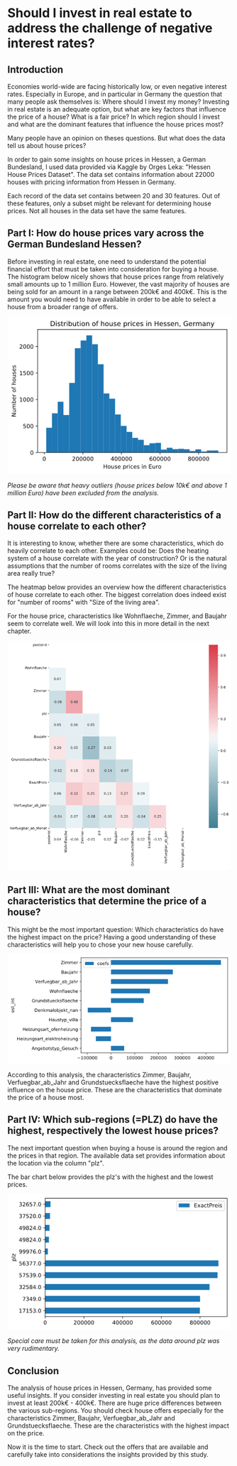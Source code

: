 # Should I invest in real estate to address the challenge of negative interest rates?

## Introduction

Economies world-wide are facing historically low, or even negative interest rates. Especially in Europe, and in particular in Germany the question that many people ask themselves is: Where should I invest my money? Investing in real estate is an adequate option, but what are key factors that influence the price of a house? What is a fair price? In which region should I invest and what are the dominant features that influence the house prices most?

Many people have an opinion on theses questions. But what does the data tell us about house prices?

In order to gain some insights on house prices in Hessen, a German Bundesland, I used data provided via Kaggle by Orges Leka: "Hessen House Prices Dataset". The data set contains information about 22000 houses with pricing information from Hessen in Germany.

Each record of the data set contains between 20 and 30 features. Out of these features, only a subset might be relevant for determining house prices. Not all houses in the data set have the same features.  

## Part I: How do house prices vary across the German Bundesland Hessen?

Before investing in real estate, one need to understand the potential financial effort that must be taken into consideration for buying a house. The histogram below nicely shows that house prices range from relatively small amounts up to 1 million Euro. However, the vast majority of houses are being sold for an amount in a range between 200k€ and 400k€. This is the amount you would need to have available in order to be able to select a house from a broader range of offers.

![Distribution of house prices in Hessen, Germany](images/house_price_distribution.png)

*Please be aware that heavy outliers (house prices below 10k€ and above 1 million Euro) have been excluded from the analysis.*

## Part II: How do the different characteristics of a house correlate to each other?

It is interesting to know, whether there are some characteristics, which do heavily correlate to each other. Examples could be: Does the heating system of a house correlate with the year of construction? Or is the natural assumptions that the number of rooms correlates with the size of the living area really true?

The heatmap below provides an overview how the different characteristics of house correlate to each other. The biggest correlation does indeed exist for "number of rooms" with "Size of the living area".

For the house price, characteristics like Wohnflaeche, Zimmer, and Baujahr seem to correlate well. We will look into this in more detail in the next chapter.

![Correlation of House Characteristics](images/correlation_matrix.png)

## Part III:  What are the most dominant characteristics that determine the price of a house?

This might be the most important question: Which characteristics do have the highest impact on the price? Having a good understanding of these characteristics will help you to chose your new house carefully.

![Characteristics dominating the house price](images/house_price_coefficients.png)

According to this analysis, the characteristics Zimmer, Baujahr, Verfuegbar_ab_Jahr and Grundstuecksflaeche have the highest positive influence on the house price. These are the characteristics that dominate the price of a house most.

## Part IV: Which sub-regions (=PLZ) do have the highest, respectively the lowest house prices?

The next important question when buying a house is around the region and the prices in that region. The available data set provides information about the location via the column "plz".

The bar chart below provides the plz's with the highest and the lowest prices.

![House price by PLZ](images/house_price_plz.png)

*Special care must be taken for this analysis, as the data around plz was very rudimentary.*

## Conclusion

The analysis of house prices in Hessen, Germany, has provided some useful insights. If you consider investing in real estate you should plan to invest at least 200k€ - 400k€. There are huge price differences between the various sub-regions. You should check house offers especially for the characteristics Zimmer, Baujahr, Verfuegbar_ab_Jahr and Grundstuecksflaeche. These are the characteristics with the highest impact on the price.

Now it is the time to start. Check out the offers that are available and carefully take into considerations the insights provided by this study.
